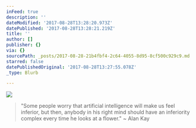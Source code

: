 ```yaml
---
inFeed: true
description: ''
dateModified: '2017-08-28T13:28:20.973Z'
datePublished: '2017-08-28T13:28:21.219Z'
title: ''
author: []
publisher: {}
via: {}
sourcePath: _posts/2017-08-28-21b4fbf4-2c64-4055-8d95-8cf500c929c9.md
starred: false
datePublishedOriginal: '2017-08-28T13:27:55.078Z'
_type: Blurb

---
```

![](https://the-grid-user-content.s3-us-west-2.amazonaws.com/5b37f579-4850-4a4d-9b5f-b6a31c3b94cc.jpg)

> "Some people worry that artificial intelligence will make us feel inferior, but then, anybody in his right mind should have an inferiority complex every time he looks at a flower." ~ Alan Kay